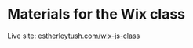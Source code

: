 # Materials for the Wix class

Live site: [estherleytush.com/wix-js-class](estherleytush.com/wix-js-class)
